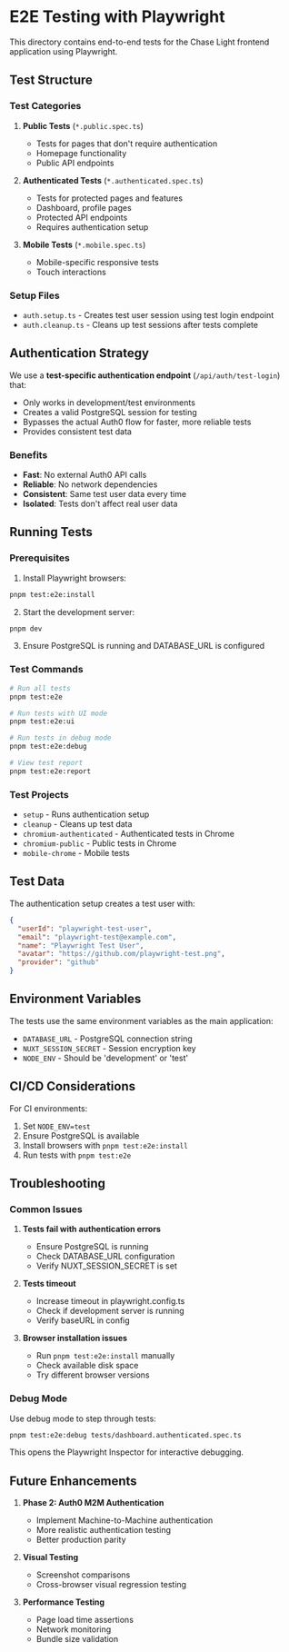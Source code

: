 # E2E Testing with Playwright

This directory contains end-to-end tests for the Chase Light frontend application using Playwright.

## Test Structure

### Test Categories

1. **Public Tests** (`*.public.spec.ts`)

   - Tests for pages that don't require authentication
   - Homepage functionality
   - Public API endpoints

2. **Authenticated Tests** (`*.authenticated.spec.ts`)

   - Tests for protected pages and features
   - Dashboard, profile pages
   - Protected API endpoints
   - Requires authentication setup

3. **Mobile Tests** (`*.mobile.spec.ts`)
   - Mobile-specific responsive tests
   - Touch interactions

### Setup Files

- `auth.setup.ts` - Creates test user session using test login endpoint
- `auth.cleanup.ts` - Cleans up test sessions after tests complete

## Authentication Strategy

We use a **test-specific authentication endpoint** (`/api/auth/test-login`) that:

- Only works in development/test environments
- Creates a valid PostgreSQL session for testing
- Bypasses the actual Auth0 flow for faster, more reliable tests
- Provides consistent test data

### Benefits

- **Fast**: No external Auth0 API calls
- **Reliable**: No network dependencies
- **Consistent**: Same test user data every time
- **Isolated**: Tests don't affect real user data

## Running Tests

### Prerequisites

1. Install Playwright browsers:

```bash
pnpm test:e2e:install
```

2. Start the development server:

```bash
pnpm dev
```

3. Ensure PostgreSQL is running and DATABASE_URL is configured

### Test Commands

```bash
# Run all tests
pnpm test:e2e

# Run tests with UI mode
pnpm test:e2e:ui

# Run tests in debug mode
pnpm test:e2e:debug

# View test report
pnpm test:e2e:report
```

### Test Projects

- `setup` - Runs authentication setup
- `cleanup` - Cleans up test data
- `chromium-authenticated` - Authenticated tests in Chrome
- `chromium-public` - Public tests in Chrome
- `mobile-chrome` - Mobile tests

## Test Data

The authentication setup creates a test user with:

```json
{
  "userId": "playwright-test-user",
  "email": "playwright-test@example.com",
  "name": "Playwright Test User",
  "avatar": "https://github.com/playwright-test.png",
  "provider": "github"
}
```

## Environment Variables

The tests use the same environment variables as the main application:

- `DATABASE_URL` - PostgreSQL connection string
- `NUXT_SESSION_SECRET` - Session encryption key
- `NODE_ENV` - Should be 'development' or 'test'

## CI/CD Considerations

For CI environments:

1. Set `NODE_ENV=test`
2. Ensure PostgreSQL is available
3. Install browsers with `pnpm test:e2e:install`
4. Run tests with `pnpm test:e2e`

## Troubleshooting

### Common Issues

1. **Tests fail with authentication errors**

   - Ensure PostgreSQL is running
   - Check DATABASE_URL configuration
   - Verify NUXT_SESSION_SECRET is set

2. **Tests timeout**

   - Increase timeout in playwright.config.ts
   - Check if development server is running
   - Verify baseURL in config

3. **Browser installation issues**
   - Run `pnpm test:e2e:install` manually
   - Check available disk space
   - Try different browser versions

### Debug Mode

Use debug mode to step through tests:

```bash
pnpm test:e2e:debug tests/dashboard.authenticated.spec.ts
```

This opens the Playwright Inspector for interactive debugging.

## Future Enhancements

1. **Phase 2: Auth0 M2M Authentication**

   - Implement Machine-to-Machine authentication
   - More realistic authentication testing
   - Better production parity

2. **Visual Testing**

   - Screenshot comparisons
   - Cross-browser visual regression testing

3. **Performance Testing**
   - Page load time assertions
   - Network monitoring
   - Bundle size validation
